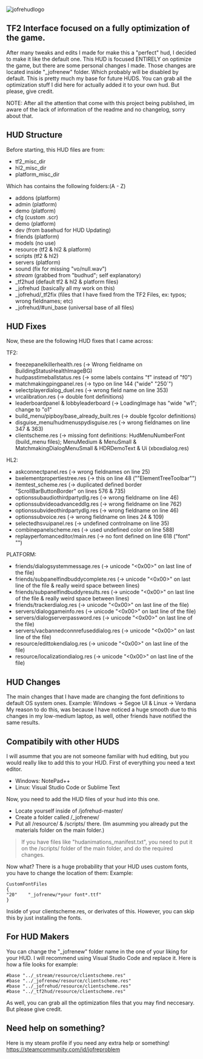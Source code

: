 ![jofrehudlogo](https://user-images.githubusercontent.com/70734327/109319137-89b9ba80-781c-11eb-9c43-3c257831e053.png)

## TF2 Interface focused on a fully optimization of the game.

After many tweaks and edits I made for make this a "perfect" hud, I decided to make it like the default one.
This HUD is focused ENTIRELY on optimize the game, but there are some personal changes I made.
Those changes are located inside "_jofrenew" folder. Which probably will be disabled by default.
This is pretty much my base for future HUDS. You can grab all the optimization stuff I did here for actually added it to your own hud.
But please, give credit.

NOTE: After all the attention that come with this project being published, im aware of the lack of information of the readme and no changelog, sorry about that.

## HUD Structure
Before starting, this HUD files are from:
- tf2_misc_dir
- hl2_misc_dir
- platform_misc_dir

Which has contains the following folders:(A - Z)
- addons (platform)
- admin (platform)
- demo (platform)
- cfg (custom .scr)
- demo (platform)
- dev (from basehud for HUD Updating)
- friends (platform)
- models (no use)
- resource (tf2 & hl2 & platform)
- scripts (tf2 & hl2)
- servers (platform)
- sound (fix for missing "vo/null.wav")
- _stream_ (grabbed from "budhud"; self explanatory)
- _tf2hud (default tf2 & hl2 & platform files)
- _jofrehud (basically all my work on this)
- _jofrehud/_tf2fix (files that I have fixed from the TF2 Files, ex: typos; wrong fieldnames; etc)
- _jofrehud/#uni_base (universal base of all files)

## HUD Fixes
Now, these are the following HUD fixes that I came across:

TF2:
- freezepanelkillerhealth.res (-> Wrong fieldname on BuildingStatusHealthImageBG)
- hudpasstimeballstatus.res (-> some labels contains "f" instead of "f0")
- matchmakingpingpanel.res (-> typo on line 144 ("wide"		"250`")
- selectplayerdialog_duel.res (-> wrong field name on line 353)
- vrcalibration.res (-> double font definitions)
- leaderboardpanel & lobbyleaderboard (-> LoadingImage has "wide "w1"; change to "o1"
- build_menu/pipboy/base_already_built.res (-> double fgcolor definitions)
- disguise_menu/hudmenuspydisguise.res (-> wrong fieldnames on line 347 & 363)
- clientscheme.res (-> missing font definitions: HudMenuNumberFont (build_menu files); MenuMedium & MenuSmall & MatchmakingDialogMenuSmall & HDRDemoText & Ui (xboxdialog.res)

HL2:
- askconnectpanel.res (-> wrong fieldnames on line 25)
- bxelementpropertiestree.res (-> this on line 48 (""ElementTreeToolbar"")
- itemtest_scheme.res (-> duplicated defined border "ScrollBarButtonBorder" on lines 576 & 735)
- optionssubaudiothirdpartydlg.res (-> wrong fieldname on line 46)
- optionssubvideoadvanceddlg.res (-> wrong fieldname on line 762)
- optionssubvideothirdpartydlg.res (-> wrong fieldname on line 46)
- optionssubvoice.res (-> wrong fieldname on lines 24 & 109)
- selectedhsvuipanel.res (-> undefined controlname on line 35)
- combinepanelscheme.res (-> used undefined color on line 588)
- replayperfomanceditor/main.res (-> no font defined on line 618 ("font"			"")

PLATFORM:
- friends/dialogsystemmessage.res (-> unicode "<0x00>" on last line of the file)
- friends/subpanelfindbuddycomplete.res (-> unicode "<0x00>" on last line of the file & really weird space between lines)
- friends/subpanelfindbuddyresults.res (-> unicode "<0x00>" on last line of the file & really weird space between lines)
- friends/trackerdialog.res (-> unicode "<0x00>" on last line of the file)
- servers/dialoggameinfo.res (-> unicode "<0x00>" on last line of the file)
- servers/dialogserverpassword.res (-> unicode "<0x00>" on last line of the file)
- servers/vacbannedconnrefuseddialog.res (-> unicode "<0x00>" on last line of the file)
- resource/edittokendialog.res (-> unicode "<0x00>" on last line of the file)
- resource/localizationdialog.res (-> unicode "<0x00>" on last line of the file)

## HUD Changes
The main changes that I have made are changing the font definitions to default OS system ones. Example: Windows -> Segoe UI & Linux -> Verdana
My reason to do this, was because I have noticed a huge smooth due to this changes in my low-medium laptop, as well, other friends have notified the same results.

## Compatibily with other HUDS
I will asumme that you are not someone familiar with hud editing, but you would really like to add this to your HUD.
First of everything you need a text editor.
- Windows: NotePad++
- Linux: Visual Studio Code or Sublime Text

Now, you need to add the HUD files of your hud into this one.
- Locate yourself inside of /jofrehud-master/
- Create a folder called /_jofrenew/
- Put all /resource/ & /scripts/ there. (Im asumming you already put the materials folder on the main folder.)
> If you have files like "hudanimations_manifest.txt", you need to put it on the /scripts/ folder of the main folder, and do the required changes.

Now what?
There is a huge probability that your HUD uses custom fonts, you have to change the location of them:
Example:

	CustomFontFiles
	{	
	"20"	"_jofrenew/*your font*.ttf"
	}	

Inside of your clientscheme.res, or derivates of this.
However, you can skip this by just installing the fonts.

## For HUD Makers
You can change the "_jofrenew" folder name in the one of your liking for your HUD. I will recommend using Visual Studio Code and replace it.
Here is how a file looks for example:

	#base "../_stream/resource/clientscheme.res"
	#base "../_jofrenew/resource/clientscheme.res"
	#base "../_jofrehud/resource/clientscheme.res"
	#base "../_tf2hud/resource/clientscheme.res"
  
As well, you can grab all the optimization files that you may find neccesary. But please give credit.

## Need help on something?
Here is my steam profile if you need any extra help or something!
https://steamcommunity.com/id/jofreproblem
  
